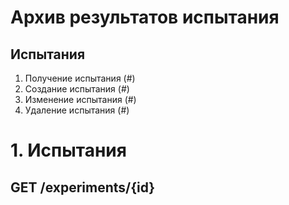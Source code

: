 # Архив результатов испытания

## Испытания
1. Получение испытания (#)
2. Создание испытания (#)
3. Изменение испытания (#)
4. Удаление испытания (#)

# 1. Испытания

## GET /experiments/{id}
